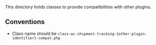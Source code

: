 This directory holds classes to provide compatibilities with other plugins.

## Conventions

* Class name should be `class-wc-shipment-tracking-{other-plugin-identifier}-compat.php`

